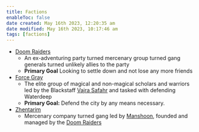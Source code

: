 ```yaml
---
title: Factions
enableToc: false
date created: May 16th 2023, 12:20:35 am
date modified: May 16th 2023, 10:17:46 am
tags: [factions]
---
```

- [Doom Raiders](Doom%20Raiders.md)
	- An ex-adventuring party turned mercenary group turned gang generals turned unlikely allies to the party
	- **Primary Goal** Looking to settle down and not lose any more friends
- [Force Gray](Force%20Gray.md)
	- The elite group of magical and non-magical scholars and warriors led by the Blackstaff [Vajra Safahr](Vajra%20Safahr.md) and tasked with defending Waterdeep
	- **Primary Goal:** Defend the city by any means necessary.
- [Zhentarim](Zhentarim.md)
	- Mercenary company turned gang led by [Manshoon](Manshoon.md), founded and managed by the [Doom Raiders](Doom%20Raiders.md)
